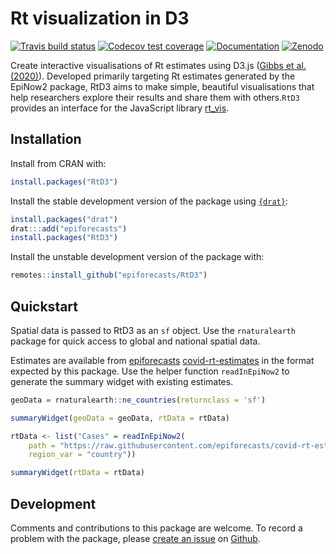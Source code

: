 # Rt visualization in D3

[![Travis build status](https://travis-ci.com/epiforecasts/RtD3.svg?branch=master)](https://travis-ci.com/hamishgibbs/RtD3)
[![Codecov test coverage](https://codecov.io/gh/epiforecasts/RtD3/branch/master/graph/badge.svg)](https://codecov.io/gh/hamishgibbs/RtD3?branch=master)
[![Documentation](https://img.shields.io/badge/Package-documentation-lightgrey.svg?style=flat)](https://epiforecasts.io/RtD3/)
[![Zenodo](https://zenodo.org/badge/DOI/10.5281/zenodo.4011842.svg)](https://zenodo.org/record/4011842)


Create interactive visualisations of Rt estimates using D3.js ([Gibbs et al. (2020)](https://doi.org/10.5281/zenodo.4011842)). Developed primarily targeting Rt estimates generated by the EpiNow2 package, RtD3 aims to make simple, beautiful visualisations that help researchers explore their results and share them with others.`RtD3` provides an interface for the JavaScript library [rt_vis](https://github.com/hamishgibbs/rt_vis/).

## Installation

Install from CRAN with: 

```r
install.packages("RtD3")
```

Install the stable development version of the package using
[`{drat}`](https://epiforecasts.io/drat/):

``` r
install.packages("drat")
drat:::add("epiforecasts")
install.packages("RtD3")
```

Install the unstable development version of the package with:

``` r
remotes::install_github("epiforecasts/RtD3")
```

## Quickstart
Spatial data is passed to RtD3 as an `sf` object. Use the `rnaturalearth` package for quick access to global and national spatial data.

Estimates are available from [epiforecasts](https://epiforecasts.io/covid/) [covid-rt-estimates](https://github.com/epiforecasts/covid-rt-estimates/) in the format expected by this package. Use the helper function `readInEpiNow2` to generate the summary widget with existing estimates.

``` r
geoData = rnaturalearth::ne_countries(returnclass = 'sf')

summaryWidget(geoData = geoData, rtData = rtData)

rtData <- list("Cases" = readInEpiNow2(
    path = "https://raw.githubusercontent.com/epiforecasts/covid-rt-estimates/master/national/cases/summary",
    region_var = "country"))

summaryWidget(rtData = rtData)
```

## Development

Comments and contributions to this package are welcome. To record a problem with the package, please [create an issue](https://github.com/epiforecasts/RtD3/issues/new/) on [Github](https://github.com/epiforecasts/RtD3/). 

